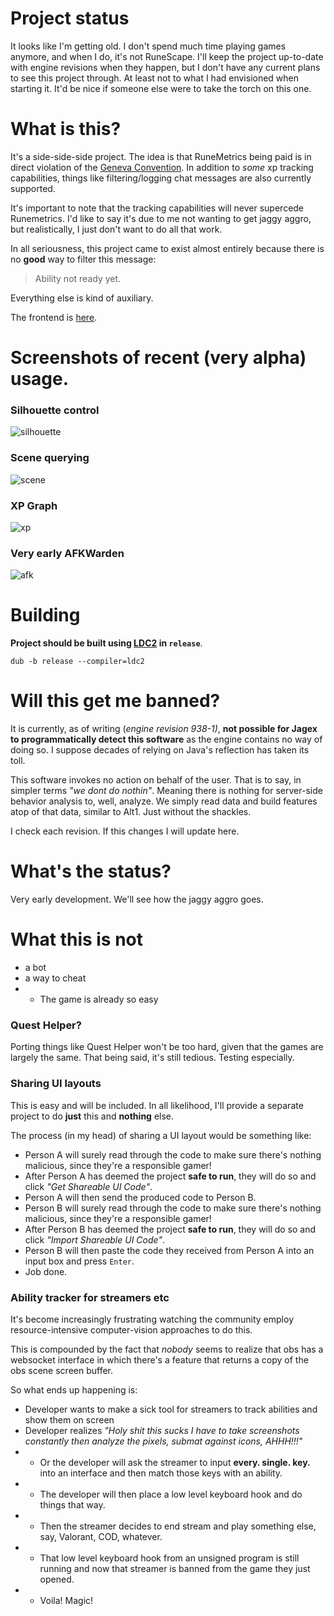 # Project status
It looks like I'm getting old. I don't spend much time playing games anymore, and when I do, it's not RuneScape. I'll keep the project up-to-date with engine revisions when they happen, but I don't have any current plans to see this project through. At least not to what I had envisioned when starting it. It'd be nice if someone else were to take the torch on this one.

# What is this?
It's a side-side-side project. The idea is that RuneMetrics being paid is in direct violation of the [Geneva Convention](https://en.wikipedia.org/wiki/Geneva_Conventions). In addition to *some* xp tracking capabilities, things like filtering/logging chat messages are also currently supported.

It's important to note that the tracking capabilities will never supercede Runemetrics. I'd like to say it's due to me not wanting to get jaggy aggro, but realistically, I just don't want to do all that work.

In all seriousness, this project came to exist almost entirely because there is no **good** way to filter this message:
> Ability not ready yet.

Everything else is kind of auxiliary.

The frontend is [here](https://github.com/zkxjzmswkwl/runedoc-tauri).

# Screenshots of recent (very alpha) usage.

### Silhouette control
![silhouette](https://i.imgur.com/TFIe6zQ.png)

### Scene querying
![scene](https://i.imgur.com/Bt15N4z.png)

### XP Graph
![xp](https://i.imgur.com/RmhySOQ.png)

### Very early AFKWarden
![afk](https://i.imgur.com/L78FhJ4.png)

# Building
**Project should be built using [LDC2](https://github.com/ldc-developers/ldc) in `release`**.

`dub -b release --compiler=ldc2`

# Will this get me banned?
It is currently, as of writing (_engine revision 938-1)_, **__not possible for Jagex to programmatically detect this software__** as the engine contains no way of doing so. I suppose decades of relying on Java's reflection has taken its toll.

This software invokes no action on behalf of the user. That is to say, in simpler terms _"we dont do nothin"_. Meaning there is nothing for server-side behavior analysis to, well, analyze. We simply read data and build features atop of that data, similar to Alt1. Just without the shackles.

I check each revision. If this changes I will update here.

# What's the status?
Very early development. We'll see how the jaggy aggro goes.

# What this is not
- a bot
- a way to cheat
- - The game is already so easy

### Quest Helper?
Porting things like Quest Helper won't be too hard, given that the games are largely the same. That being said, it's still tedious. Testing especially.

### Sharing UI layouts
This is easy and will be included. In all likelihood, I'll provide a separate project to do **just** this and **nothing** else.

The process (in my head) of sharing a UI layout would be something like:
- Person A will surely read through the code to make sure there's nothing malicious, since they're a responsible gamer!
- After Person A has deemed the project **safe to run**, they will do so and click _"Get Shareable UI Code"_.
- Person A will then send the produced code to Person B.
- Person B will surely read through the code to make sure there's nothing malicious, since they're a responsible gamer!
- After Person B has deemed the project **safe to run**, they will do so and click _"Import Shareable UI Code"_.
- Person B will then paste the code they received from Person A into an input box and press `Enter`.
- Job done.

### Ability tracker for streamers etc
It's become increasingly frustrating watching the community employ resource-intensive computer-vision approaches to do this.

This is compounded by the fact that *nobody* seems to realize that obs has a websocket interface in which there's a feature that returns a copy of the obs scene screen buffer.

So what ends up happening is:
- Developer wants to make a sick tool for streamers to track abilities and show them on screen
- Developer realizes _"Holy shit this sucks I have to take screenshots constantly then analyze the pixels, submat against icons, AHHH!!!"_
- - Or the developer will ask the streamer to input **every. single. key.** into an interface and then match those keys with an ability.
- - The developer will then place a low level keyboard hook and do things that way.
- - Then the streamer decides to end stream and play something else, say, Valorant, COD, whatever.
- - That low level keyboard hook from an unsigned program is still running and now that streamer is banned from the game they just opened.
- - Voila! Magic!
